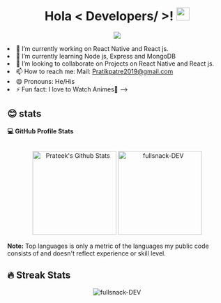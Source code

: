  <h1  align='center' > Hola < Developers/ >! <img src = "https://raw.githubusercontent.com/MartinHeinz/MartinHeinz/master/wave.gif" width = 30px> </h1>
<p align='center'>
</p>
<p align="center">
  <a href="https://github.com/DenverCoder1/readme-typing-svg"><img src="https://readme-typing-svg.herokuapp.com?lines=Eat+Sleep+Code+Repeat;Always%20learning%20new%20things&center=true&width=500&height=50"></a>
</p

- 🔭 I’m currently working on React Native and React js.
- 🌱 I’m currently learning  Node js, Express and MongoDB
- 👯 I’m looking to collaborate on Projects on React Native and React js.
- 📫 How to reach me: Mail: Pratikpatre2019@gmail.com
- 😄 Pronouns: He/His
- ⚡ Fun fact: I love to Watch Animes💖
-->

## 😊 stats    

  <summary><b>💻 GitHub Profile Stats</b></summary>
  <br/>
 
<p align="center">
    <a href="https://github.com/anuraghazra/github-readme-stats"><img alt="Prateek's Github Stats" src="https://github-readme-stats.vercel.app/api?username=fullsnack-DEV&show_icons=true&count_private=true&theme=algolia" height="192px"/></a>
 

 <img src="https://github-readme-stats.vercel.app/api/top-langs?username=fullsnack-DEV&show_icons=true&locale=en&layout=compact&theme=algolia" alt="fullsnack-DEV" height="192px"/>
</p>


 <b>Note:</b> Top languages is only a metric of the languages my public code consists of and doesn't reflect experience or skill level.


    
    
## 🔥 Streak Stats
<p align="center"><img src="https://github-readme-streak-stats.herokuapp.com/?user=fullsnack-DEV&theme=algolia" alt="fullsnack-DEV"  /></p>    


